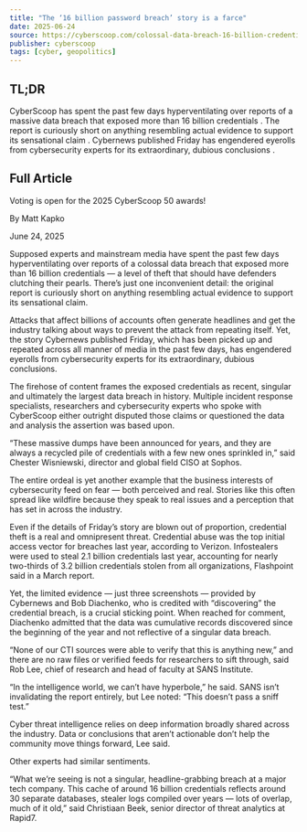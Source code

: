 ```yaml
---
title: "The ‘16 billion password breach’ story is a farce"
date: 2025-06-24
source: https://cyberscoop.com/colossal-data-breach-16-billion-credentials-no-evidence-media-exaggeration/
publisher: cyberscoop
tags: [cyber, geopolitics]
---
```


## TL;DR

 CyberScoop has spent the past few days hyperventilating over reports of a massive data breach that exposed more than 16 billion credentials . The report is curiously short on anything resembling actual evidence to support its sensational claim . Cybernews published Friday has engendered eyerolls from cybersecurity experts for its extraordinary, dubious conclusions .

## Full Article

Voting is open for the 2025 CyberScoop 50 awards!

By
Matt Kapko

June 24, 2025

Supposed experts and mainstream media have spent the past few days hyperventilating over reports of a colossal data breach that exposed more than 16 billion credentials — a level of theft that should have defenders clutching their pearls. There’s just one inconvenient detail: the original report is curiously short on anything resembling actual evidence to support its sensational claim.

Attacks that affect billions of accounts often generate headlines and get the industry talking about ways to prevent the attack from repeating itself. Yet, the story Cybernews published Friday, which has been picked up and repeated across all manner of media in the past few days, has engendered eyerolls from cybersecurity experts for its extraordinary, dubious conclusions.

The firehose of content frames the exposed credentials as recent, singular and ultimately the largest data breach in history. Multiple incident response specialists, researchers and cybersecurity experts who spoke with CyberScoop either outright disputed those claims or questioned the data and analysis the assertion was based upon.

“These massive dumps have been announced for years, and they are always a recycled pile of credentials with a few new ones sprinkled in,” said Chester Wisniewski, director and global field CISO at Sophos.

The entire ordeal is yet another example that the business interests of cybersecurity feed on fear — both perceived and real. Stories like this often spread like wildfire because they speak to real issues and a perception that has set in across the industry.

Even if the details of Friday’s story are blown out of proportion, credential theft is a real and omnipresent threat. Credential abuse was the top initial access vector for breaches last year, according to Verizon. Infostealers were used to steal 2.1 billion credentials last year, accounting for nearly two-thirds of 3.2 billion credentials stolen from all organizations, Flashpoint said in a March report.

Yet, the limited evidence — just three screenshots — provided by Cybernews and Bob Diachenko, who is credited with “discovering” the credential breach, is a crucial sticking point. When reached for comment, Diachenko admitted that the data was cumulative records discovered since the beginning of the year and not reflective of a singular data breach.

“None of our CTI sources were able to verify that this is anything new,” and there are no raw files or verified feeds for researchers to sift through, said Rob Lee, chief of research and head of faculty at SANS Institute.

“In the intelligence world, we can’t have hyperbole,” he said. SANS isn’t invalidating the report entirely, but Lee noted: “This doesn’t pass a sniff test.”

Cyber threat intelligence relies on deep information broadly shared across the industry. Data or conclusions that aren’t actionable don’t help the community move things forward, Lee said.

Other experts had similar sentiments.

“What we’re seeing is not a singular, headline-grabbing breach at a major tech company. This cache of around 16 billion credentials reflects around 30 separate databases, stealer logs compiled over years — lots of overlap, much of it old,” said Christiaan Beek, senior director of threat analytics at Rapid7.
